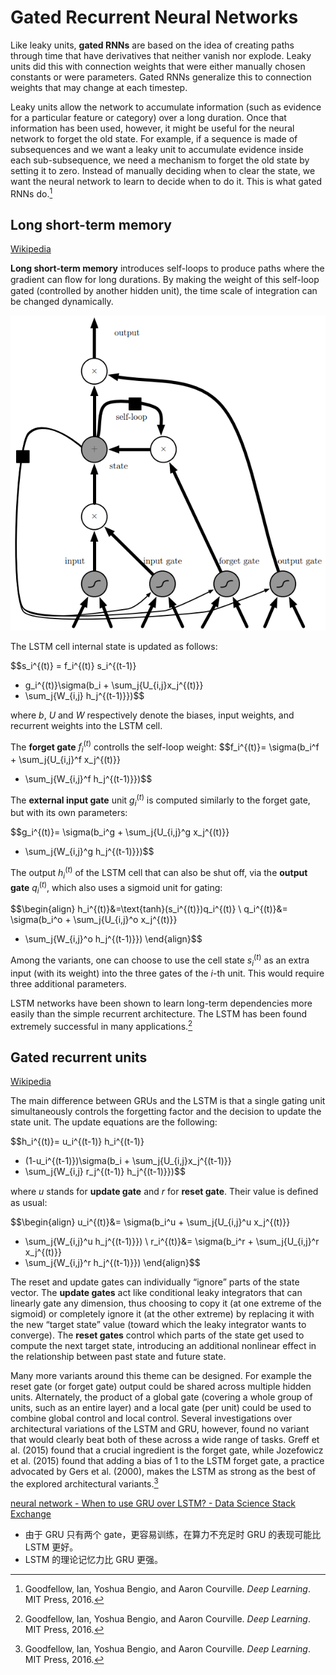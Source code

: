 # Gated Recurrent Neural Networks
Like leaky units, **gated RNNs** are based on the idea of creating paths through time that have derivatives that neither vanish nor explode. Leaky units did this with connection weights that were either manually chosen constants or were parameters. Gated RNNs generalize this to connection weights that may change at each timestep.

Leaky units allow the network to accumulate information (such as evidence for a particular feature or category) over a long duration. Once that information has been used, however, it might be useful for the neural network to forget the old state. For example, if a sequence is made of subsequences and we want a leaky unit to accumulate evidence inside each sub-subsequence, we need a mechanism to forget the old state by setting it to zero. Instead of manually deciding when to clear the state, we want the neural network to learn to decide when to do it. This is what gated RNNs do.[^deeplearning]

## Long short-term memory
[Wikipedia](https://en.wikipedia.org/wiki/Long_short-term_memory)

**Long short-term memory** introduces self-loops to produce paths where the gradient
can ﬂow for long durations. By making the weight of this self-loop gated (controlled by another hidden unit), the time scale of integration can be changed dynamically.

![](images/LSTM.png)

The LSTM cell internal state is updated as follows:

$$s_i^{(t)} =
f_i^{(t)} s_i^{(t-1)}
+ g_i^{(t)}\sigma(b_i + \sum_j{U_{i,j}x_j^{(t)}}
+ \sum_j{W_{i,j} h_j^{(t-1)}})$$

where $b$, $U$ and $W$ respectively denote the biases, input weights, and recurrent weights into the LSTM cell.

The **forget gate** $f_i^{(t)}$ controlls the self-loop weight:
$$f_i^{(t)}=
\sigma(b_i^f + \sum_j{U_{i,j}^f x_j^{(t)}}
+ \sum_j{W_{i,j}^f h_j^{(t-1)}})$$

The **external input gate** unit $g_i^{(t)}$ is computed similarly to the forget gate, but with its own parameters:

$$g_i^{(t)}=
\sigma(b_i^g + \sum_j{U_{i,j}^g x_j^{(t)}}
+ \sum_j{W_{i,j}^g h_j^{(t-1)}})$$

The output $h_i^{(t)}$ of the LSTM cell that can also be shut off, via the **output gate** $q_i^{(t)}$, which also uses a sigmoid unit for gating:

$$\begin{align}
h_i^{(t)}&=\text{tanh}(s_i^{(t)})q_i^{(t)} \\
q_i^{(t)}&=
\sigma(b_i^o + \sum_j{U_{i,j}^o x_j^{(t)}}
+ \sum_j{W_{i,j}^o h_j^{(t-1)}})
\end{align}$$

Among the variants, one can choose to use the cell state $s_i^{(t)}$ as an extra input (with its weight) into the three gates of the $i$-th unit. This would require three additional parameters.

LSTM networks have been shown to learn long-term dependencies more easily than the simple recurrent architecture. The LSTM has been found extremely successful in many applications.[^deeplearning]

## Gated recurrent units
[Wikipedia](https://en.wikipedia.org/wiki/Gated_recurrent_unit)

The main difference between GRUs and the LSTM is that a single gating unit simultaneously controls the forgetting factor and the decision to update the state unit. The update equations are the following:

$$h_i^{(t)}=
u_i^{(t-1)} h_i^{(t-1)}
+ (1-u_i^{(t-1)})\sigma(b_i + \sum_j{U_{i,j}x_j^{(t-1)}}
+ \sum_j{W_{i,j} r_j^{(t-1)} h_j^{(t-1)}})$$

where $u$ stands for **update gate** and $r$ for **reset gate**. Their value is deﬁned as usual:

$$\begin{align}
u_i^{(t)}&=
\sigma(b_i^u + \sum_j{U_{i,j}^u x_j^{(t)}}
+ \sum_j{W_{i,j}^u h_j^{(t-1)}}) \\
r_i^{(t)}&=
\sigma(b_i^r + \sum_j{U_{i,j}^r x_j^{(t)}}
+ \sum_j{W_{i,j}^r h_j^{(t-1)}})
\end{align}$$

The reset and update gates can individually “ignore” parts of the state vector. The **update gates** act like conditional leaky integrators that can linearly gate any dimension, thus choosing to copy it (at one extreme of the sigmoid) or completely ignore it (at the other extreme) by replacing it with the new “target state” value (toward which the leaky integrator wants to converge). The **reset gates** control which parts of the state get used to compute the next target state, introducing an additional nonlinear effect in the relationship between past state and future state.

Many more variants around this theme can be designed. For example the reset gate (or forget gate) output could be shared across multiple hidden units. Alternately, the product of a global gate (covering a whole group of units, such as an entire layer) and a local gate (per unit) could be used to combine global control and local control. Several investigations over architectural variations of the LSTM and GRU, however, found no variant that would clearly beat both of these across a wide range of tasks. Greff et al. (2015) found that a crucial ingredient is the forget gate, while Jozefowicz et al. (2015) found that adding a bias of $1$ to the LSTM forget gate, a practice advocated by Gers et al. (2000), makes the LSTM as strong as the best of the explored architectural variants.[^deeplearning]

[neural network - When to use GRU over LSTM? - Data Science Stack Exchange](https://datascience.stackexchange.com/questions/14581/when-to-use-gru-over-lstm)
- 由于 GRU 只有两个 gate，更容易训练，在算力不充足时 GRU 的表现可能比 LSTM 更好。
- LSTM 的理论记忆力比 GRU 更强。


[^deeplearning]: Goodfellow, Ian, Yoshua Bengio, and Aaron Courville. _Deep Learning_. MIT Press, 2016.